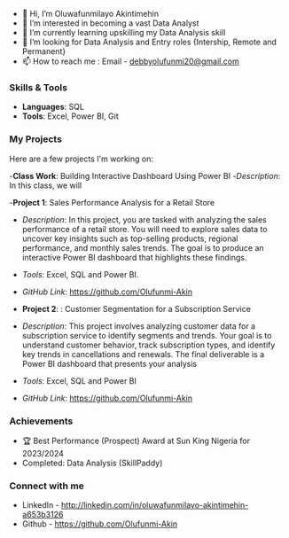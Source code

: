 - 👋 Hi, I’m Oluwafunmilayo Akintimehin
- 👀 I’m interested in becoming a vast Data Analyst
- 🌱 I’m currently learning upskilling my Data Analysis skill
- 💞️ I’m looking for Data Analysis and Entry roles {Intership, Remote and Permanent}  
- 📫 How to reach me : Email - debbyolufunmi20@gmail.com

### Skills & Tools
- **Languages**: SQL
- **Tools**: Excel, Power BI, Git

### My Projects
Here are a few projects I'm working on:

-**Class Work**: Building Interactive Dashboard Using Power BI
-*Description*: In this class, we will 

-**Project 1**: Sales Performance Analysis for a Retail Store
- *Description*: In this project, you are tasked with analyzing the sales performance of a retail store. 
You will need to explore sales data to uncover key insights such as top-selling products, regional 
performance, and monthly sales trends. The goal is to produce an interactive Power BI 
dashboard that highlights these findings.
- *Tools*: Excel, SQL and Power BI.
- *GitHub Link*: https://github.com/Olufunmi-Akin

- **Project 2**: : Customer Segmentation for a Subscription Service
- *Description*: This project involves analyzing customer data for a subscription service to identify 
segments and trends. Your goal is to understand customer behavior, track subscription types, 
and identify key trends in cancellations and renewals. The final deliverable is a Power BI 
dashboard that presents your analysis
- *Tools*: Excel, SQL and Power BI
- *GitHub Link*: https://github.com/Olufunmi-Akin

### Achievements
-  🏆 Best Performance (Prospect) Award at Sun King Nigeria for 2023/2024
- Completed: Data Analysis (SkillPaddy)

### Connect with me
- LinkedIn - http://linkedin.com/in/oluwafunmilayo-akintimehin-a653b3126
- Github - https://github.com/Olufunmi-Akin
<!---
Olufunmi-Akin/Olufunmi-Akin is a ✨ special ✨ repository because its `README.md` (this file) appears on your GitHub profile.
You can click the Preview link to take a look at your changes.
--->
